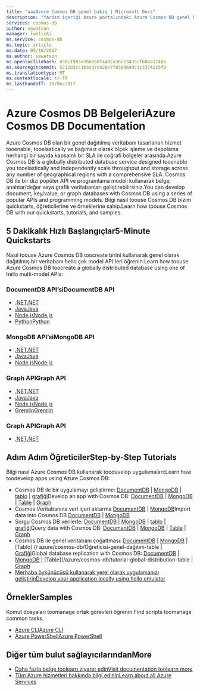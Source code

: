 ```yaml
---
title: "aaaAzure Cosmos DB genel bakış | Microsoft Docs"
description: "Yardım içeriği Azure portalındaki Azure Cosmos DB genel bakış"
services: cosmos-db
author: sewatson
manager: lwelicki
ms.service: cosmos-db
ms.topic: article
ms.date: 05/10/2017
ms.author: sewatson
ms.openlocfilehash: d38c1983a766660f448ca36c23435cf604a174b6
ms.sourcegitcommit: 523283cc1b3c37c428e77850964dc1c33742c5f0
ms.translationtype: MT
ms.contentlocale: tr-TR
ms.lasthandoff: 10/06/2017
---
```

# <a name="azure-cosmos-db-documentation"></a><span data-ttu-id="a3de6-103">Azure Cosmos DB Belgeleri</span><span class="sxs-lookup"><span data-stu-id="a3de6-103">Azure Cosmos DB Documentation</span></span>

<span data-ttu-id="a3de6-104">Azure Cosmos DB olan bir genel dağıtılmış veritabanı tasarlanan hizmet tooenable, tooelastically ve bağımsız olarak ölçek işleme ve depolama herhangi bir sayıda kapsamlı bir SLA ile coğrafi bölgeler arasında.</span><span class="sxs-lookup"><span data-stu-id="a3de6-104">Azure Cosmos DB is a globally distributed database service designed tooenable you tooelastically and independently scale throughput and storage across any number of geographical regions with a comprehensive SLA.</span></span> <span data-ttu-id="a3de6-105">Cosmos DB ile bir dizi popüler API ve programlama modeli kullanarak belge, anahtar/değer veya grafik veritabanları geliştirebilirsiniz.</span><span class="sxs-lookup"><span data-stu-id="a3de6-105">You can develop document, key/value, or graph databases with Cosmos DB using a series of popular APIs and programming models.</span></span> <span data-ttu-id="a3de6-106">Bilgi nasıl toouse Cosmos DB bizim quickstarts, öğreticilerine ve örneklerine sahip.</span><span class="sxs-lookup"><span data-stu-id="a3de6-106">Learn how toouse Cosmos DB with our quickstarts, tutorials, and samples.</span></span>

## <a name="5-minute-quickstarts"></a><span data-ttu-id="a3de6-107">5 Dakikalık Hızlı Başlangıçlar</span><span class="sxs-lookup"><span data-stu-id="a3de6-107">5-Minute Quickstarts</span></span>

<span data-ttu-id="a3de6-108">Nasıl toouse Azure Cosmos DB toocreate birini kullanarak genel olarak dağıtılmış bir veritabanı hello çok model API'leri öğrenin:</span><span class="sxs-lookup"><span data-stu-id="a3de6-108">Learn how toouse Azure Cosmos DB toocreate a globally distributed database using one of hello multi-model APIs:</span></span>

### <a name="documentdb-api"></a><span data-ttu-id="a3de6-109">DocumentDB API’si</span><span class="sxs-lookup"><span data-stu-id="a3de6-109">DocumentDB API</span></span>

- [<span data-ttu-id="a3de6-110">.NET</span><span class="sxs-lookup"><span data-stu-id="a3de6-110">.NET</span></span>](/azure/cosmos-db/create-documentdb-dotnet)
- [<span data-ttu-id="a3de6-111">Java</span><span class="sxs-lookup"><span data-stu-id="a3de6-111">Java</span></span>](/azure/cosmos-db/create-documentdb-java)
- [<span data-ttu-id="a3de6-112">Node.js</span><span class="sxs-lookup"><span data-stu-id="a3de6-112">Node.js</span></span>](/azure/cosmos-db/create-documentdb-nodejs)
- [<span data-ttu-id="a3de6-113">Python</span><span class="sxs-lookup"><span data-stu-id="a3de6-113">Python</span></span>](/azure/cosmos-db/create-documentdb-python)

### <a name="mongodb-api"></a><span data-ttu-id="a3de6-114">MongoDB API’si</span><span class="sxs-lookup"><span data-stu-id="a3de6-114">MongoDB API</span></span>

- [<span data-ttu-id="a3de6-115">.NET</span><span class="sxs-lookup"><span data-stu-id="a3de6-115">.NET</span></span>](/azure/cosmos-db/create-mongodb-dotnet)
- [<span data-ttu-id="a3de6-116">Java</span><span class="sxs-lookup"><span data-stu-id="a3de6-116">Java</span></span>](/azure/cosmos-db/create-mongodb-java)
- [<span data-ttu-id="a3de6-117">Node.js</span><span class="sxs-lookup"><span data-stu-id="a3de6-117">Node.js</span></span>](/azure/cosmos-db/create-mongodb-nodejs)

### <a name="graph-api"></a><span data-ttu-id="a3de6-118">Graph API</span><span class="sxs-lookup"><span data-stu-id="a3de6-118">Graph API</span></span>

- [<span data-ttu-id="a3de6-119">.NET</span><span class="sxs-lookup"><span data-stu-id="a3de6-119">.NET</span></span>](/azure/cosmos-db/create-graph-dotnet)
- [<span data-ttu-id="a3de6-120">Java</span><span class="sxs-lookup"><span data-stu-id="a3de6-120">Java</span></span>](/azure/cosmos-db/create-graph-java)
- [<span data-ttu-id="a3de6-121">Node.js</span><span class="sxs-lookup"><span data-stu-id="a3de6-121">Node.js</span></span>](/azure/cosmos-db/create-graph-nodejs)
- [<span data-ttu-id="a3de6-122">Gremlin</span><span class="sxs-lookup"><span data-stu-id="a3de6-122">Gremlin</span></span>](/azure/cosmos-db/create-graph-gremlin-console)

### <a name="graph-api"></a><span data-ttu-id="a3de6-123">Graph API</span><span class="sxs-lookup"><span data-stu-id="a3de6-123">Graph API</span></span>

- [<span data-ttu-id="a3de6-124">.NET</span><span class="sxs-lookup"><span data-stu-id="a3de6-124">.NET</span></span>](/azure/cosmos-db/create-table-dotnet)

## <a name="step-by-step-tutorials"></a><span data-ttu-id="a3de6-125">Adım Adım Öğreticiler</span><span class="sxs-lookup"><span data-stu-id="a3de6-125">Step-by-Step Tutorials</span></span>

<span data-ttu-id="a3de6-126">Bilgi nasıl Azure Cosmos DB kullanarak toodevelop uygulamaları:</span><span class="sxs-lookup"><span data-stu-id="a3de6-126">Learn how toodevelop apps using Azure Cosmos DB:</span></span>

- <span data-ttu-id="a3de6-127">Cosmos DB ile bir uygulamayı geliştirme: [DocumentDB](/azure/cosmos-db/tutorial-develop-documentdb-dotnet) | [MongoDB](/azure/cosmos-db/tutorial-develop-mongodb) | [tablo](/azure/cosmos-db/tutorial-develop-table-dotnet) | [grafiği](/azure/cosmos-db/tutorial-develop-graph-dotnet)</span><span class="sxs-lookup"><span data-stu-id="a3de6-127">Develop an app with Cosmos DB: [DocumentDB](/azure/cosmos-db/tutorial-develop-documentdb-dotnet) | [MongoDB](/azure/cosmos-db/tutorial-develop-mongodb) | [Table](/azure/cosmos-db/tutorial-develop-table-dotnet) | [Graph](/azure/cosmos-db/tutorial-develop-graph-dotnet)</span></span>
- <span data-ttu-id="a3de6-128">Cosmos Veritabanına veri içeri aktarma [DocumentDB](/azure/documentdb/documentdb-import-data) | [MongoDB](/azure/documentdb/documentdb-mongodb-migrate)</span><span class="sxs-lookup"><span data-stu-id="a3de6-128">Import data into Cosmos DB [DocumentDB](/azure/documentdb/documentdb-import-data) | [MongoDB](/azure/documentdb/documentdb-mongodb-migrate)</span></span> 
- <span data-ttu-id="a3de6-129">Sorgu Cosmos DB verilerle: [DocumentDB](/azure/cosmos-db/tutorial-query-documentdb) | [MongoDB](/azure/cosmos-db/tutorial-query-mongodb) | [tablo](/azure/cosmos-db/tutorial-query-table) | [grafiği](/azure/cosmos-db/tutorial-query-graph)</span><span class="sxs-lookup"><span data-stu-id="a3de6-129">Query data with Cosmos DB: [DocumentDB](/azure/cosmos-db/tutorial-query-documentdb) | [MongoDB](/azure/cosmos-db/tutorial-query-mongodb) | [Table](/azure/cosmos-db/tutorial-query-table) | [Graph](/azure/cosmos-db/tutorial-query-graph)</span></span>
- <span data-ttu-id="a3de6-130">Cosmos DB ile genel veritabanı çoğaltması: [DocumentDB](/azure/cosmos-db/tutorial-global-distribution-documentdb) | [MongoDB](/azure/cosmos-db/tutorial-global-distribution-mongodb) | [Tablo] (/ azure/cosmos-db/Öğreticisi-genel-dağıtım-table | [Grafiği](/azure/cosmos-db/tutorial-global-distribution-graph)</span><span class="sxs-lookup"><span data-stu-id="a3de6-130">Global database replication with Cosmos DB: [DocumentDB](/azure/cosmos-db/tutorial-global-distribution-documentdb) | [MongoDB](/azure/cosmos-db/tutorial-global-distribution-mongodb) | [Table](/azure/cosmos-db/tutorial-global-distribution-table | [Graph](/azure/cosmos-db/tutorial-global-distribution-graph)</span></span>
- [<span data-ttu-id="a3de6-131">Merhaba öykünücüsü kullanarak yerel olarak uygulamanızı geliştirin</span><span class="sxs-lookup"><span data-stu-id="a3de6-131">Develop your application locally using hello emulator</span></span>](/azure/documentdb/documentdb-nosql-local-emulator)

## <a name="samples"></a><span data-ttu-id="a3de6-132">Örnekler</span><span class="sxs-lookup"><span data-stu-id="a3de6-132">Samples</span></span>

<span data-ttu-id="a3de6-133">Komut dosyaları toomanage ortak görevleri öğrenin.</span><span class="sxs-lookup"><span data-stu-id="a3de6-133">Find scripts toomanage common tasks.</span></span>

- [<span data-ttu-id="a3de6-134">Azure CLI</span><span class="sxs-lookup"><span data-stu-id="a3de6-134">Azure CLI</span></span>](/azure/cosmos-db/cli-samples)
- [<span data-ttu-id="a3de6-135">Azure PowerShell</span><span class="sxs-lookup"><span data-stu-id="a3de6-135">Azure PowerShell</span></span>](/azure/cosmos-db/powershell-samples)

## <a name="more"></a><span data-ttu-id="a3de6-136">Diğer tüm bulut sağlayıcılarından</span><span class="sxs-lookup"><span data-stu-id="a3de6-136">More</span></span>

- [<span data-ttu-id="a3de6-137">Daha fazla belge toolearn ziyaret edin</span><span class="sxs-lookup"><span data-stu-id="a3de6-137">Visit documentation toolearn more</span></span>](/azure/cosmos-db/index)
- [<span data-ttu-id="a3de6-138">Tüm Azure hizmetleri hakkında bilgi edinin</span><span class="sxs-lookup"><span data-stu-id="a3de6-138">Learn about all Azure Services</span></span>](https://aka.ms/j3wr7y)
